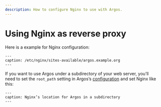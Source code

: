 ```yaml
---
description: How to configure Nginx to use with Argos.
---
```

# Using Nginx as reverse proxy

Here is a example for Nginx configuration:
```{literalinclude} ../../conf/nginx.conf
---
caption: /etc/nginx/sites-available/argos.example.org
---
```

If you want to use Argos under a subdirectory of your web server, you’ll need to set the `root_path` setting in Argos’s [configuration](../configuration.md) and set Nginx like this:

```{literalinclude} ../../conf/nginx-subdirectory.conf
---
caption: Nginx’s location for Argos in a subdirectory
---
```
